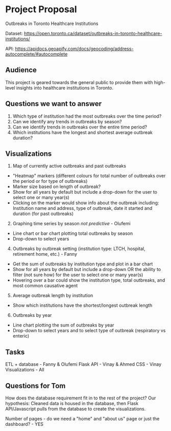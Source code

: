 # Project Proposal

Outbreaks in Toronto Healthcare Institutions

Dataset: https://open.toronto.ca/dataset/outbreaks-in-toronto-healthcare-institutions/ 

API: https://apidocs.geoapify.com/docs/geocoding/address-autocomplete/#autocomplete 

## Audience

This project is geared towards the general public to provide them with high-level insights into healthcare institutions in Toronto.

## Questions we want to answer

1. Which type of institution had the most outbreaks over the time period?
2. Can we identify any trends in outbreaks by season?
3. Can we identify trends in outbreaks over the entire time period?
4. Which institutions have the longest and shortest average outbreak duration?

## Visualizations
1. Map of currently active outbreaks and past outbreaks 
- "Heatmap" markers (different colours for total number of outbreaks over the period or for type of outbreaks)
- Marker size based on length of outbreak?
- Show for all years by default but include a drop-down for the user to select one or many year(s)
- Clicking on the marker would show info about the outbreak including: Institution name and address, type of outbreak, date it started and duration (for past outbreaks)

2. Graphing time series by season *not predictive* - Olufemi
- Line chart or bar chart plotting total outbreaks by season
- Drop-down to select years

4. Outbreaks by outbreak setting (institution type: LTCH, hospital, retirement home, etc.) - Fanny
- Get the sum of outbreaks by institution type and plot in a bar chart
- Show for all years by default but include a drop-down OR the ability to filter (not sure how) for the user to select one or many year(s)
- Hovering over a bar could show the institution type, total outbreaks, and most common causative agent

5. Average outbreak length by institution
- Show which institutions have the shortest/longest outbreak length

6. Outbreaks by year
- Line chart plotting the sum of outbreaks by year
- Drop-down to select years and to select type of outbreak (respiratory vs enteric)

## Tasks

ETL + database - Fanny & Olufemi
Flask API - Vinay & Ahmed
CSS - Vinay
Visualizations - All

## Questions for Tom

How does the database requirement fit in to the rest of the project?
Our hypothesis: Cleaned data is housed in the database, then Flask API/Javascript pulls from the database to create the visualizations.

Number of pages - do we need a "home" and "about us" page or just the dashboard? - YES


